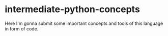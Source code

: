 # intermediate-python-concepts
Here I'm gonna submit some important concepts and tools of this language in form of code.
